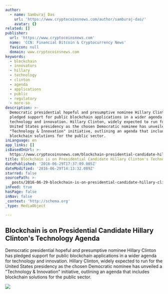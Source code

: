 ```yaml
---
author:
  - name: Samburaj Das
    url: 'https://www.cryptocoinsnews.com/author/samburaj-das/'
    avatar: {}
related: []
publisher:
  url: 'https://www.cryptocoinsnews.com'
  name: 'CCN: Financial Bitcoin & Cryptocurrency News'
  favicon: null
  domain: www.cryptocoinsnews.com
keywords:
  - blockchain
  - innovators
  - hillary
  - technology
  - clinton
  - agenda
  - applications
  - public
  - regulatory
  - more-so
description: >-
  Democratic presidential hopeful and presumptive nominee Hillary Clinton has
  pledged support for public blockchain applications in a wider agenda for
  technology and innovation. Hillary Clinton, widely expected to run for the
  United States presidency as the chosen Democratic nominee has unveiled a
  "Technology & Innovation" initiative, outlining an agenda that includes
  blockchain solutions for the public sector.
inLanguage: en
app_links: []
isBasedOnUrl: >-
  https://www.cryptocoinsnews.com/blockchain-presidential-candidate-hillary-clintons-technology-agenda/
title: Blockchain is on Presidential Candidate Hillary Clinton's Technology Agenda
datePublished: '2016-06-29T17:37:09.005Z'
dateModified: '2016-06-29T14:13:32.089Z'
starred: false
sourcePath: >-
  _posts/2016-06-29-blockchain-is-on-presidential-candidate-hillary-clintons-te.md
inFeed: true
hasPage: false
inNav: false
_context: 'http://schema.org'
_type: MediaObject

---
```

<article style=""><h1>Blockchain is on Presidential Candidate Hillary Clinton's Technology Agenda</h1><p>Democratic presidential hopeful and presumptive nominee Hillary Clinton has pledged support for public blockchain applications in a wider agenda for technology and innovation. Hillary Clinton, widely expected to run for the United States presidency as the chosen Democratic nominee has unveiled a "Technology &amp; Innovation" initiative, outlining an agenda that includes blockchain solutions for the public sector.</p><img src="https://www.cryptocoinsnews.com/wp-content/uploads/2016/06/Hillary-Clinton-Bc.jpg" /></article>